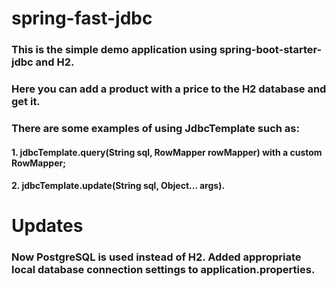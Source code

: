 # spring-fast-jdbc

### This is the simple demo application using spring-boot-starter-jdbc and H2.

### Here you can add a product with a price to the H2 database and get it.

### There are some examples of using JdbcTemplate such as:

#### 1. jdbcTemplate.query(String sql, RowMapper rowMapper) with a custom RowMapper;
#### 2. jdbcTemplate.update(String sql, Object... args).

# Updates
### Now PostgreSQL is used instead of H2. Added appropriate local database connection settings to application.properties.